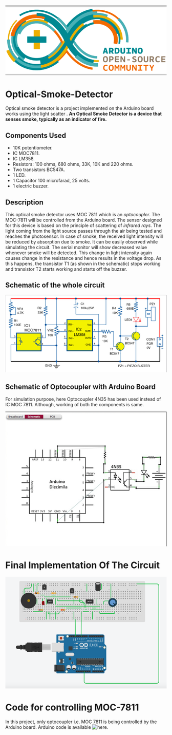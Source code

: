![Arduino-Open Source](Schematics/Banner.png)

# Optical-Smoke-Detector
Optical smoke detector is a project implemented on the Arduino board works using the light scatter .
**An Optical Smoke Detector is a device that senses smoke, typically as an indicator of fire.**

## Components Used
* 10K potentiometer.
* IC MOC7811.
* IC LM358.
* Resistors: 100 ohms, 680 ohms, 33K, 10K and 220 ohms.
* Two transistors BC547A.
* 1 LED.
* 1 Capacitor 100 microfarad, 25 volts.
* 1 electric buzzer.

## Description
This optical smoke detector uses MOC 7811 which is an *optocoupler*. The MOC-7811 will be controlled from the Arduino board. The sensor designed for this device is based on the principle of scattering of *infrared rays*. The light coming from the light source passes through the air being tested and reaches the photosensor. In case of smoke, the received light intensity will be reduced by absorption due to smoke. It can be easily observed while simulating the circuit. The serial monitor will show decreased value whenever smoke will be detected. This change in light intensity again causes change in the resistance and hence results in the voltage drop. As this happens, the transistor T1 (as shown in the schematic) stops working and transistor T2 starts working and starts off the buzzer.

## Schematic of the whole circuit
![Analog Circuit](Schematics/Sch1.png)

## Schematic of Optocoupler with Arduino Board
For simulation purpose, here Optocoupler 4N35 has been used instead of IC MOC 7811. Although, working of both the components is same.

![Optocoupler connection with Arduino Board](Schematics/Sch2.png)

# Final Implementation Of The Circuit

![Final Circuit on Arduino Board](Schematics/Sch3.png)

# Code for controlling MOC-7811
In this project, only optocoupler i.e. MOC 7811 is being controlled by the Arduino board. Arduino code is available ![here](code/smoke.ino).
